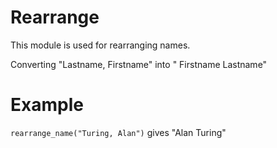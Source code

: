 Rearrange
==========

This module is used for rearranging names.

Converting "Lastname, Firstname" into " Firstname Lastname"

# Example

`rearrange_name("Turing, Alan")` gives "Alan Turing"
